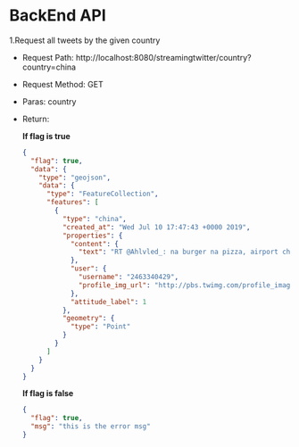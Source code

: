 # BackEnd API

1.Request all tweets by the given country

- Request Path: http://localhost:8080/streamingtwitter/country?country=china

- Request Method: GET

- Paras: country

- Return: 
 
  **If flag is true**
  
  ```json
  {
    "flag": true,
    "data": {
      "type": "geojson",
      "data": {
        "type": "FeatureCollection",
        "features": [
          {
            "type": "china",
            "created_at": "Wed Jul 10 17:47:43 +0000 2019",
            "properties": {
              "content": {
                "text": "RT @Ahlvled_: na burger na pizza, airport chor kar ayega apka jija. https://t.co/1GdKKlDjUh"
              },
              "user": {
                "username": "2463340429",
                "profile_img_url": "http://pbs.twimg.com/profile_images/773885782343970816/IP73NJtB_normal.jpg"
              },
              "attitude_label": 1
            },
            "geometry": {
              "type": "Point"
            }
          }
        ]
      }
    }
  }    
  ``` 

  **If flag is false**

  ```json
  {
    "flag": true,
    "msg": "this is the error msg"
  }
  ```

